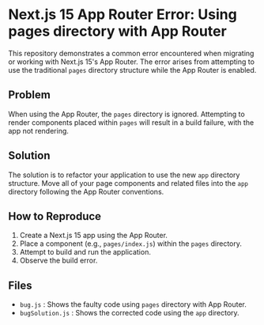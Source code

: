 # Next.js 15 App Router Error: Using pages directory with App Router

This repository demonstrates a common error encountered when migrating or working with Next.js 15's App Router.  The error arises from attempting to use the traditional `pages` directory structure while the App Router is enabled.

## Problem

When using the App Router, the `pages` directory is ignored.  Attempting to render components placed within `pages` will result in a build failure, with the app not rendering.

## Solution

The solution is to refactor your application to use the new `app` directory structure.  Move all of your page components and related files into the `app` directory following the App Router conventions.

## How to Reproduce

1.  Create a Next.js 15 app using the App Router.
2.  Place a component (e.g., `pages/index.js`) within the `pages` directory. 
3.  Attempt to build and run the application. 
4. Observe the build error.

## Files

* `bug.js` : Shows the faulty code using `pages` directory with App Router.
* `bugSolution.js` : Shows the corrected code using the `app` directory.
